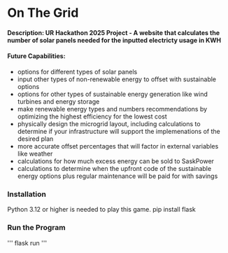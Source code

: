 # On The Grid
#### Description: UR Hackathon 2025 Project - A website that calculates the number of solar panels needed for the inputted electricty usage in KWH
#### Future Capabilities:
- options for different types of solar panels
- input other types of non-renewable energy to offset with sustainable options
- options for other types of sustainable energy generation like wind turbines and energy storage
- make renewable energy types and numbers recommendations by optimizing the highest efficiency for the lowest cost
- physically design the microgrid layout, including calculations to determine if your infrastructure will support the implemenations of the desired plan
- more accurate offset percentages that will factor in external variables like weather
- calculations for how much excess energy can be sold to SaskPower
- calculations to determine when the upfront code of the sustainable energy options plus regular maintenance will be paid for with savings


### Installation

Python 3.12 or higher is needed to play this game. 
pip install flask

### Run the Program
'''
flask run
'''
